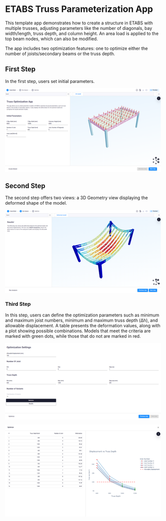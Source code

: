 # ETABS Truss Parameterization App

This template app demonstrates how to create a structure in ETABS with multiple trusses, adjusting parameters like the number of diagonals, bay width/length, truss depth, and column height. An area load is applied to the top beam nodes, which can also be modified.

The app includes two optimization features: one to optimize either the number of joists/secondary beams or the truss depth.

## First Step
In the first step, users set initial parameters.

![Step 1](.viktor-template/ETABS-Truss-Parametrisation-step1.PNG)

## Second Step
The second step offers two views: a 3D Geometry view displaying the deformed shape of the model.

![Step 2](.viktor-template/ETABS-Truss-Parametrisation-step2.PNG)

### Third Step
In this step, users can define the optimization parameters such as minimum and maximum joist numbers, minimum and maximum truss depth (Δh), and allowable displacement. A table presents the deformation values, along with a plot showing possible combinations. Models that meet the criteria are marked with green dots, while those that do not are marked in red.

![Step 3a](.viktor-template/ETABS-Truss-Parametrisation-step3a.PNG)

![Step 3b](.viktor-template/ETABS-Truss-Parametrisation-step3b.PNG)
